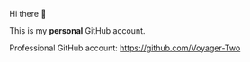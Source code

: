 Hi there 👋

This is my **personal** GitHub account.

Professional GitHub account: https://github.com/Voyager-Two

